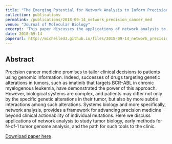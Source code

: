 ```yaml
---
title: "The Emerging Potential for Network Analysis to Inform Precision Cancer Medicine"
collection: publications
permalink: /publications/2018-09-14_network_precision_cancer_med
venue: "Journal of Molecular Biology"
excerpt: 'This paper discusses the applications of network analysis to study cancer 'omic data and the challenges remain for applying network-based analysis in clinical settings.'
date: 2018-09-14
paperurl: http://michelled3.github.io/files/2018-09-14_network_precision_cancer_med.pdf
---
```


## Abstract
Precision cancer medicine promises to tailor clinical decisions to patients using genomic information. Indeed, successes of drugs targeting genetic alterations in tumors, such as imatinib that targets BCR–ABL in chronic myelogenous leukemia, have demonstrated the power of this approach. However, biological systems are complex, and patients may differ not only by the specific genetic alterations in their tumor, but also by more subtle interactions among such alterations. Systems biology and more specifically, network analysis, provides a framework for advancing precision medicine beyond clinical actionability of individual mutations. Here we discuss applications of network analysis to study tumor biology, early methods for N-of-1 tumor genome analysis, and the path for such tools to the clinic.

[Download paper here](http://michelled3.github.io/files/2018-09-14_network_precision_cancer_med.pdf)
